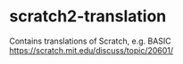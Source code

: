 # scratch2-translation
Contains translations of Scratch, e.g. BASIC https://scratch.mit.edu/discuss/topic/20601/
